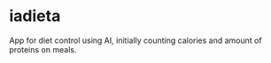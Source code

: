 # iadieta
App for diet control using AI, initially counting calories and amount of proteins on meals.
